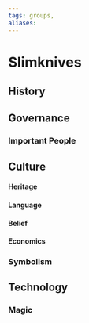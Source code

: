 ```yaml
---
tags: groups, 
aliases:
---
```


# Slimknives
## History
## Governance
### Important People
## Culture
#### Heritage
#### Language
#### Belief
#### Economics
### Symbolism
## Technology
### Magic